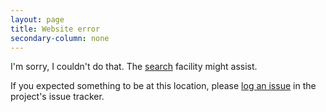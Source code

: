```yaml
---
layout: page
title: Website error
secondary-column: none
---
```


I'm sorry, I couldn't do that. The [search](/search/) facility might assist.

If you expected something to be at this location, please [log an issue](https://issues.folio.org/secure/CreateIssueDetails!init.jspa?pid=10101&issuetype=10102&summary=Error+report+from+dev+website) in the project's issue tracker.
